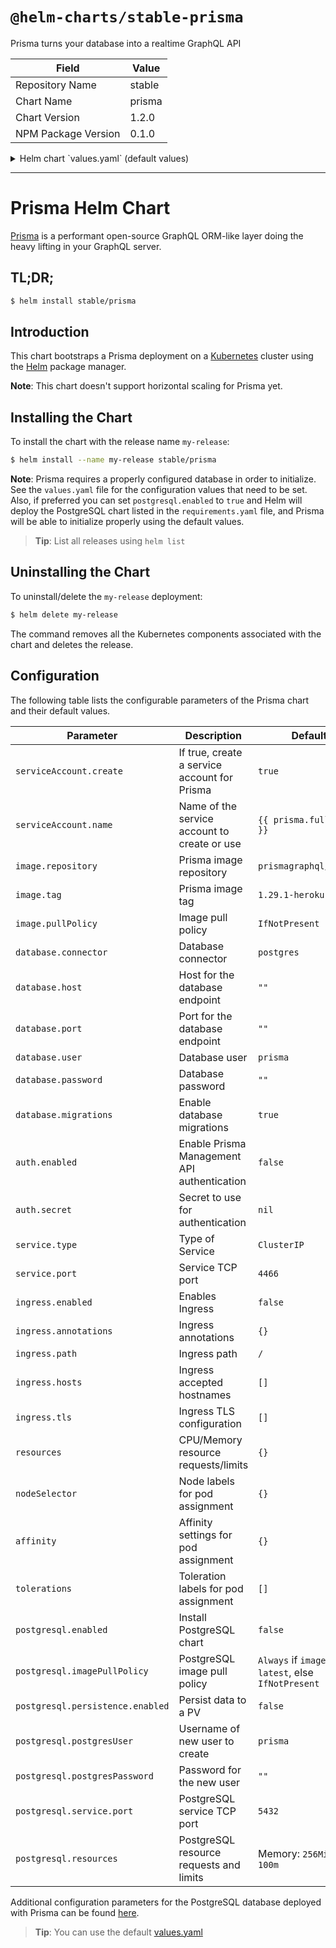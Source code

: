 # `@helm-charts/stable-prisma`

Prisma turns your database into a realtime GraphQL API

| Field               | Value  |
| ------------------- | ------ |
| Repository Name     | stable |
| Chart Name          | prisma |
| Chart Version       | 1.2.0  |
| NPM Package Version | 0.1.0  |

<details>

<summary>Helm chart `values.yaml` (default values)</summary>

```yaml
# ------------------------------------------------------------------------------
# Prisma:
# ------------------------------------------------------------------------------

## Service account configuration
## Ref: https://kubernetes.io/docs/tasks/configure-pod-container/configure-service-account/
##
serviceAccount:
  create: true
  ## Define serviceAccount name. Defaults to fully qualified name or "default"
  ## when create is false
  ##
  name: ''

image:
  ## Prisma image repository
  ##
  repository: prismagraphql/prisma

  ## Prisma image version
  ##
  tag: 1.29.1-heroku

  ## Specify an imagePullPolicy
  ## ref: http://kubernetes.io/docs/user-guide/images/#pre-pulling-images
  ##
  pullPolicy: IfNotPresent

database:
  ## The current supported connectors are [mysql, postgres]
  connector: postgres

  ## If 'postgresql.enabled' is 'false', you will need to provide the
  ## following values so that Prisma can use them as the database endpoint
  host: ''
  port: ''

  ## Database credentials
  ##
  user: prisma
  password: ''

  ## Enable database migrations
  ##
  migrations: true

auth:
  ## Prisma's Management API authentication
  ##
  enabled: false

  ## Secret to use. If it isn't specified and 'auth.enabled' is set to 'true',
  ## a random generated one will be used
  ##
  # secret: ""

service:
  type: ClusterIP
  port: 4466

ingress:
  enabled: false
  annotations:
    {}
    # kubernetes.io/ingress.class: nginx
    # kubernetes.io/tls-acme: "true"
  path: /
  hosts:
    []
    # - prisma.local
  tls: []
  #  - secretName: prisma-tls
  #    hosts:
  #      - prisma.local

resources: {}
#  limits:
#    cpu: 100m
#    memory: 128Mi
#  requests:
#    cpu: 100m
#    memory: 128Mi

## Node labels for pod assignment
## ref: https://kubernetes.io/docs/user-guide/node-selection/
##
nodeSelector: {}

## Tolerations for pod assignment
## ref: https://kubernetes.io/docs/concepts/configuration/taint-and-toleration/
##
tolerations: []

## Affinity for pod assignment
## ref: https://kubernetes.io/docs/concepts/configuration/assign-pod-node/#affinity-and-anti-affinity
##
affinity: {}

# ------------------------------------------------------------------------------
# PostgreSQL:
# ------------------------------------------------------------------------------

postgresql:
  ## If true, install the PostgreSQL chart alongside Prisma
  ## ref: https://github.com/kubernetes/charts/tree/master/stable/postgresql
  ##
  enabled: false

  ## PostgresSQL image version
  ## ref: https://hub.docker.com/r/library/postgres/tags/
  ##
  imageTag: '9.6.2'

  ## Specify a PostgreSQL imagePullPolicy
  ## ref: http://kubernetes.io/docs/user-guide/images/#pre-pulling-images
  ##
  imagePullPolicy: 'IfNotPresent'

  ## Persist data to a persistent volume
  ##
  persistence:
    enabled: false

  ## PostgreSQL credentials
  ##
  postgresUser: prisma
  postgresPassword: ''

  ## PostgreSQL service TCP port
  ##
  service:
    port: 5432

  ## Configure PostgreSQL resource requests and limits
  ## ref: http://kubernetes.io/docs/user-guide/compute-resources/
  ##
  resources: {}
```

</details>

---

# Prisma Helm Chart

[Prisma](https://prisma.io) is a performant open-source GraphQL ORM-like layer doing the heavy lifting in your GraphQL server.

## TL;DR;

```bash
$ helm install stable/prisma
```

## Introduction

This chart bootstraps a Prisma deployment on a [Kubernetes](http://kubernetes.io) cluster using the [Helm](https://helm.sh) package manager.

**Note**: This chart doesn't support horizontal scaling for Prisma yet.

## Installing the Chart

To install the chart with the release name `my-release`:

```bash
$ helm install --name my-release stable/prisma
```

**Note**: Prisma requires a properly configured database in order to initialize. See the `values.yaml` file for the configuration values that need to be set. Also, if preferred you can set `postgresql.enabled` to `true` and Helm will deploy the PostgreSQL chart listed in the `requirements.yaml` file, and Prisma will be able to initialize properly using the default values.

> **Tip**: List all releases using `helm list`

## Uninstalling the Chart

To uninstall/delete the `my-release` deployment:

```bash
$ helm delete my-release
```

The command removes all the Kubernetes components associated with the chart and deletes the release.

## Configuration

The following table lists the configurable parameters of the Prisma chart and their default values.

| Parameter                        | Description                                  | Default                                                 |
| -------------------------------- | -------------------------------------------- | ------------------------------------------------------- |
| `serviceAccount.create`          | If true, create a service account for Prisma | `true`                                                  |
| `serviceAccount.name`            | Name of the service account to create or use | `{{ prisma.fullname }}`                                 |
| `image.repository`               | Prisma image repository                      | `prismagraphql/prisma`                                  |
| `image.tag`                      | Prisma image tag                             | `1.29.1-heroku`                                         |
| `image.pullPolicy`               | Image pull policy                            | `IfNotPresent`                                          |
| `database.connector`             | Database connector                           | `postgres`                                              |
| `database.host`                  | Host for the database endpoint               | `""`                                                    |
| `database.port`                  | Port for the database endpoint               | `""`                                                    |
| `database.user`                  | Database user                                | `prisma`                                                |
| `database.password`              | Database password                            | `""`                                                    |
| `database.migrations`            | Enable database migrations                   | `true`                                                  |
| `auth.enabled`                   | Enable Prisma Management API authentication  | `false`                                                 |
| `auth.secret`                    | Secret to use for authentication             | `nil`                                                   |
| `service.type`                   | Type of Service                              | `ClusterIP`                                             |
| `service.port`                   | Service TCP port                             | `4466`                                                  |
| `ingress.enabled`                | Enables Ingress                              | `false`                                                 |
| `ingress.annotations`            | Ingress annotations                          | `{}`                                                    |
| `ingress.path`                   | Ingress path                                 | `/`                                                     |
| `ingress.hosts`                  | Ingress accepted hostnames                   | `[]`                                                    |
| `ingress.tls`                    | Ingress TLS configuration                    | `[]`                                                    |
| `resources`                      | CPU/Memory resource requests/limits          | `{}`                                                    |
| `nodeSelector`                   | Node labels for pod assignment               | `{}`                                                    |
| `affinity`                       | Affinity settings for pod assignment         | `{}`                                                    |
| `tolerations`                    | Toleration labels for pod assignment         | `[]`                                                    |
| `postgresql.enabled`             | Install PostgreSQL chart                     | `false`                                                 |
| `postgresql.imagePullPolicy`     | PostgreSQL image pull policy                 | `Always` if `imageTag` is `latest`, else `IfNotPresent` |
| `postgresql.persistence.enabled` | Persist data to a PV                         | `false`                                                 |
| `postgresql.postgresUser`        | Username of new user to create               | `prisma`                                                |
| `postgresql.postgresPassword`    | Password for the new user                    | `""`                                                    |
| `postgresql.service.port`        | PostgreSQL service TCP port                  | `5432`                                                  |
| `postgresql.resources`           | PostgreSQL resource requests and limits      | Memory: `256Mi`, CPU: `100m`                            |

Additional configuration parameters for the PostgreSQL database deployed with Prisma can be found [here](https://github.com/kubernetes/charts/tree/master/stable/postgresql).

> **Tip**: You can use the default [values.yaml](values.yaml)
